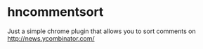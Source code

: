 hncommentsort
=============

Just a simple chrome plugin that allows you to sort comments on http://news.ycombinator.com/
